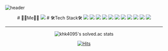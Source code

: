 ![header](https://capsule-render.vercel.app/api?type=Waving&color=gradient&customColorList=8&height=300&section=header&text=HyeKyoung%20Kim&fontSize=70&fontColor=FFFFFF)

<div align="center">
# 👩‍💻Me👩‍💻
<img src="https://img.shields.io/badge/khkkhk4095@gmail.com-EA4335?style=flat-square&logo=gmail&logoColor=white"/>
# 🛠️Tech Stack🛠️
<img src="https://img.shields.io/badge/MySQL-4479A1?style=flat-square&logo=MySQL&logoColor=white"/> <img src="https://img.shields.io/badge/postgresql-4169E1?style=flat-square&logo=postgresql&logoColor=white"/> <img src="https://img.shields.io/badge/redis-DC382D?style=flat-square&logo=redis&logoColor=white"/> 
<img src="https://img.shields.io/badge/html5-E34F26?style=flat-square&logo=html5&logoColor=white"/> <img src="https://img.shields.io/badge/css3-1572B6?style=flat-square&logo=css3&logoColor=white"/> <img src="https://img.shields.io/badge/javascript-F7DF1E?style=flat-square&logo=javascript&logoColor=white"/>
<img src="https://img.shields.io/badge/springboot-6DB33F?style=flat-square&logo=springboot&logoColor=white"/> <img src="https://img.shields.io/badge/react-61DAFB?style=flat-square&logo=react&logoColor=white"/> <img src="https://img.shields.io/badge/unity-000000?style=flat-square&logo=unity&logoColor=white"/> 
<img src="https://img.shields.io/badge/git-F05032?style=flat-square&logo=git&logoColor=white"/> <img src="https://img.shields.io/badge/jira-0052CC?style=flat-square&logo=jira&logoColor=white"/> 

---
![khk4095's solved.ac stats](https://github-readme-solvedac.hyp3rflow.vercel.app/api/?handle=khk4095)

[![Hits](https://hits.seeyoufarm.com/api/count/incr/badge.svg?url=https%3A%2F%2Fgithub.com%2Fkhkkhk4095%2Fhit-counter)](https://hits.seeyoufarm.com)
</div>
